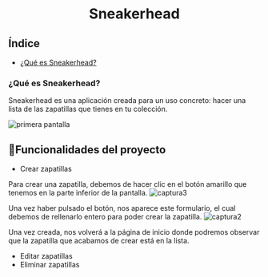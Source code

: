<h1 align="center"> Sneakerhead </h1>
<h2>Índice</h2>

- [¿Qué es Sneakerhead?](#¿Qué-es-Sneakerhead?)


<h3 id=#¿Qué-es-Sneakerhead?>¿Qué es Sneakerhead?</h3>
Sneakerhead es una aplicación creada para un uso concreto: hacer una lista de las zapatillas que tienes en tu colección.


![primera pantalla](https://user-images.githubusercontent.com/100934318/220478249-cda78270-0556-4897-85aa-352629220bb3.png)

## :hammer:Funcionalidades del proyecto
- Crear zapatillas

Para crear una zapatilla, debemos de hacer clic en el botón amarillo que tenemos en la parte inferior de la pantalla.
![captura3](https://user-images.githubusercontent.com/100934318/220479609-1302d1de-c330-4d47-9af2-01a14d18c74c.png)

Una vez haber pulsado el botón, nos aparece este formulario, el cual debemos de rellenarlo entero para poder crear la zapatilla.
![captura2](https://user-images.githubusercontent.com/100934318/220479445-48229fc1-5297-423c-91c0-89482d916649.png)

Una vez creada, nos volverá a la página de inicio donde podremos observar que la zapatilla que acabamos de crear está en la lista.


- Editar zapatillas
- Eliminar zapatillas
